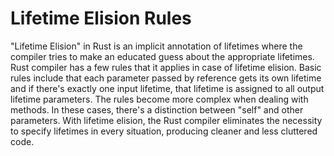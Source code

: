 # Lifetime Elision Rules

"Lifetime Elision" in Rust is an implicit annotation of lifetimes where the compiler tries to make an educated guess about the appropriate lifetimes. Rust compiler has a few rules that it applies in case of lifetime elision. Basic rules include that each parameter passed by reference gets its own lifetime and if there's exactly one input lifetime, that lifetime is assigned to all output lifetime parameters. The rules become more complex when dealing with methods. In these cases, there's a distinction between "self" and other parameters. With lifetime elision, the Rust compiler eliminates the necessity to specify lifetimes in every situation, producing cleaner and less cluttered code.